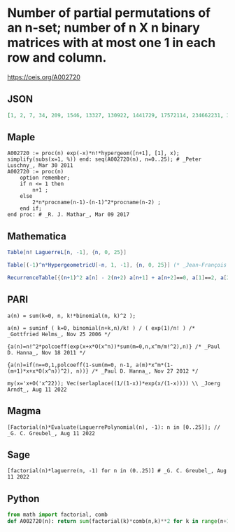 # Number of partial permutations of an n\-set; number of n X n binary matrices with at most one 1 in each row and column\.
https://oeis.org/A002720
## JSON
```JSON
[1, 2, 7, 34, 209, 1546, 13327, 130922, 1441729, 17572114, 234662231, 3405357682, 53334454417, 896324308634, 16083557845279, 306827170866106, 6199668952527617, 132240988644215842, 2968971263911288999, 69974827707903049154, 1727194482044146637521, 44552237162692939114282]
```
## Maple
```Maple
A002720 := proc(n) exp(-x)*n!*hypergeom([n+1], [1], x); simplify(subs(x=1, %)) end: seq(A002720(n), n=0..25); # _Peter Luschny_, Mar 30 2011
A002720 := proc(n)
    option remember;
    if n <= 1 then
        n+1 ;
    else
        2*n*procname(n-1)-(n-1)^2*procname(n-2) ;
    end if;
end proc: # _R. J. Mathar_, Mar 09 2017
```
## Mathematica
```Mathematica
Table[n! LaguerreL[n, -1], {n, 0, 25}]
```
```Mathematica
Table[(-1)^n*HypergeometricU[-n, 1, -1], {n, 0, 25}] (* _Jean-François Alcover_, Jul 15 2015 *)
```
```Mathematica
RecurrenceTable[{(n+1)^2 a[n] - 2(n+2) a[n+1] + a[n+2]==0, a[1]==2, a[2]==7}, a, {n, 25}] (* _Eric W. Weisstein_, Sep 27 2017 *)
```
## PARI
```PARI
a(n) = sum(k=0, n, k!*binomial(n, k)^2 );
```
```PARI
a(n) = suminf ( k=0, binomial(n+k,n)/k! ) / ( exp(1)/n! ) /* _Gottfried Helms_, Nov 25 2006 */
```
```PARI
{a(n)=n!^2*polcoeff(exp(x+x*O(x^n))*sum(m=0,n,x^m/m!^2),n)} /* _Paul D. Hanna_, Nov 18 2011 */
```
```PARI
{a(n)=if(n==0,1,polcoeff(1-sum(m=0, n-1, a(m)*x^m*(1-(m+1)*x+x*O(x^n))^2), n))} /* _Paul D. Hanna_, Nov 27 2012 */
```
```PARI
my(x='x+O('x^22)); Vec(serlaplace((1/(1-x))*exp(x/(1-x)))) \\ _Joerg Arndt_, Aug 11 2022
```
## Magma
```Magma
[Factorial(n)*Evaluate(LaguerrePolynomial(n), -1): n in [0..25]]; // _G. C. Greubel_, Aug 11 2022
```
## Sage
```Sage
[factorial(n)*laguerre(n, -1) for n in (0..25)] # _G. C. Greubel_, Aug 11 2022
```
## Python
```Python
from math import factorial, comb
def A002720(n): return sum(factorial(k)*comb(n,k)**2 for k in range(n+1)) # _Chai Wah Wu_, Aug 31 2023
```
